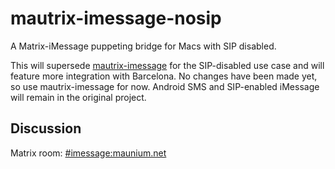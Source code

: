 # mautrix-imessage-nosip
A Matrix-iMessage puppeting bridge for Macs with SIP disabled.

This will supersede [mautrix-imessage](https://github.com/mautrix/imessage) for
the SIP-disabled use case and will feature more integration with Barcelona.
No changes have been made yet, so use mautrix-imessage for now.
Android SMS and SIP-enabled iMessage will remain in the original project.

## Discussion
Matrix room: [#imessage:maunium.net](https://matrix.to/#/#imessage:maunium.net)

